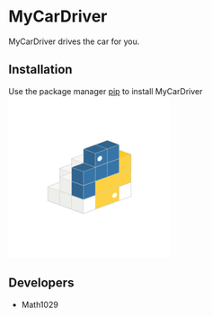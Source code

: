 # MyCarDriver
MyCarDriver drives the car for you.
## Installation
Use the package manager [pip](https://pypi.org/project/pip/) to install MyCarDriver\
![pip logo](https://raw.githubusercontent.com/github/explore/666de02829613e0244e9441b114edb85781e972c/topics/pip/pip.png)
## Developers
* Math1029
